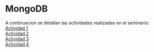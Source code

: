 # MongoDB
A continuacion se detallan las actividades realizadas en el seminario:  
[Actividad 1](./actividad1.md)  
[Actividad 2](./actividad2.md)  
[Actividad 3](./actividad3.md)  
[Actividad 4](./actividad4.md)  
